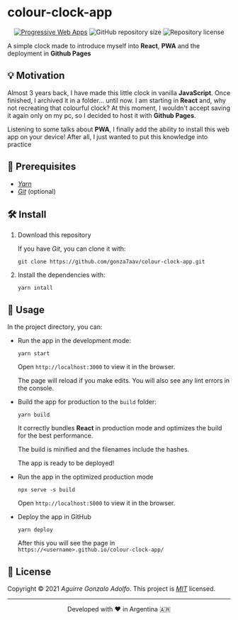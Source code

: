 # colour-clock-app

<!-- https://shields.io -->

<div align="center">

[![Progressive Web Apps](https://img.shields.io/badge/-PWA-blueviolet)](https://gonza7aav.github.io/colour-clock-app/)
![GitHub repository size](https://img.shields.io/github/repo-size/gonza7aav/colour-clock-app?label=size&color=informational)
![Repository license](https://img.shields.io/github/license/gonza7aav/colour-clock-app?color=informational)

</div>

<!-- summary -->

A simple clock made to introduce myself into **React**, **PWA** and the deployment in **Github Pages**

## 💡 Motivation

Almost 3 years back, I have made this little clock in vanilla **JavaScript**. Once finished, I archived it in a folder... until now. I am starting in **React** and, why not recreating that colourful clock? At this moment, I wouldn't accept saving it again only on my pc, so I decided to host it with **Github Pages**.

Listening to some talks about **PWA**, I finally add the ability to install this web app on your device! After all, I just wanted to put this knowledge into practice

## 🚧 Prerequisites

- _[Yarn](https://yarnpkg.com/)_
- _[Git](https://git-scm.com/)_ (optional)

## 🛠️ Install

1. Download this repository

   If you have _Git_, you can clone it with:

   ```console
   git clone https://github.com/gonza7aav/colour-clock-app.git
   ```

2. Install the dependencies with:

   ```console
   yarn intall
   ```

## 🚀 Usage

In the project directory, you can:

- Run the app in the development mode:

  ```console
  yarn start
  ```

  Open `http://localhost:3000` to view it in the browser.

  The page will reload if you make edits. You will also see any lint errors in the console.

- Build the app for production to the `build` folder:

  ```console
  yarn build
  ```

  It correctly bundles **React** in production mode and optimizes the build for the best performance.

  The build is minified and the filenames include the hashes.

  The app is ready to be deployed!

- Run the app in the optimized production mode

  ```console
  npx serve -s build
  ```

  Open `http://localhost:5000` to view it in the browser.

- Deploy the app in GitHub

  ```console
  yarn deploy
  ```

  After this you will see the page in `https://<username>.github.io/colour-clock-app/`

## 📝 License

<!-- https://choosealicense.com/ -->

Copyright © 2021 _Aguirre Gonzalo Adolfo_.
This project is _[MIT](LICENSE)_ licensed.

---

<div align="center">
Developed with ❤️ in Argentina 🇦🇷
</div>

